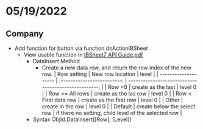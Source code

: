 # 05/19/2022

## Company

- Add function for button via function doActionIBSheet
  - View usable function in [IBSheet7 API Guide.pdf](../../docs/(ENG)%20IBSheet7%20API%20Guide.pdf)
    - DataInsert Method
      - Create a new data row, and return the row index of the new row.
          | Row setting          |      New row location       |                                                level |
          | -------------------- | :-------------------------: | ---------------------------------------------------: |
          | Row <0               |     create as the last      |                                              level 0 |
          | Row >= All rows      |    create as the las row    |                                              level 0 |
          | Row < First data row |   create as the first row   |                                              level 0 |
          | Other                |      create in the row      |                                              level 0 |
          | Default              | create below the select row | if there no setting, child level of the selected row |
    - Syntax ObjId.DataInsert([Row], [Level])
